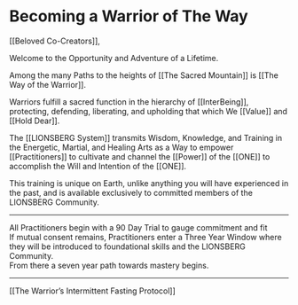 # Becoming a Warrior of The Way

[[Beloved Co-Creators]], 

Welcome to the Opportunity and Adventure of a Lifetime. 

Among the many Paths to the heights of [[The Sacred Mountain]] is [[The Way of the Warrior]].  

Warriors fulfill a sacred function in the hierarchy of [[InterBeing]], protecting, defending, liberating, and upholding that which We [[Value]] and [[Hold Dear]].  

The [[LIONSBERG System]] transmits Wisdom, Knowledge, and Training in the Energetic, Martial, and Healing Arts as a Way to empower [[Practitioners]] to cultivate and channel the [[Power]] of the [[ONE]] to accomplish the Will and Intention of the [[ONE]]. 

This training is unique on Earth, unlike anything you will have experienced in the past, and is available exclusively to committed members of the LIONSBERG Community.

___
All Practitioners begin with a 90 Day Trial to gauge commitment and fit  
If mutual consent remains, Practitioners enter a Three Year Window where they will be introduced to foundational skills and the LIONSBERG Community.  
From there a seven year path towards mastery begins.  
____
[[The Warrior’s Intermittent Fasting Protocol]]  